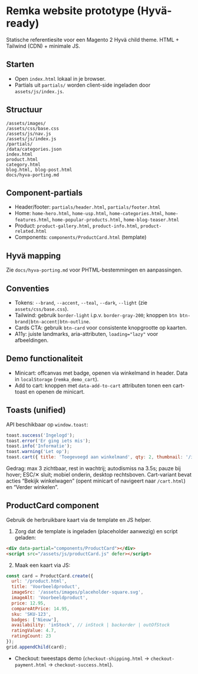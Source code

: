 # Remka website prototype (Hyvä-ready)

Statische referentiesite voor een Magento 2 Hyvä child theme. HTML + Tailwind (CDN) + minimale JS.

## Starten

- Open `index.html` lokaal in je browser.
- Partials uit `partials/` worden client-side ingeladen door `assets/js/index.js`.

## Structuur
```
/assets/images/
/assets/css/base.css
/assets/js/nav.js
/assets/js/index.js
/partials/
/data/categories.json
index.html
product.html
category.html
blog.html, blog-post.html
docs/hyva-porting.md
```

## Component-partials

- Header/footer: `partials/header.html`, `partials/footer.html`
- Home: `home-hero.html`, `home-usp.html`, `home-categories.html`, `home-features.html`, `home-popular-products.html`, `home-blog-teaser.html`
- Product: `product-gallery.html`, `product-info.html`, `product-related.html`
 - Components: `components/ProductCard.html` (template)

## Hyvä mapping

Zie `docs/hyva-porting.md` voor PHTML-bestemmingen en aanpassingen.

## Conventies

- Tokens: `--brand`, `--accent`, `--teal`, `--dark`, `--light` (zie `assets/css/base.css`).
- Tailwind: gebruik `border-light` i.p.v. `border-gray-200`; knoppen `btn btn-brand|btn-accent|btn-outline`.
- Cards CTA: gebruik `btn-card` voor consistente knopgrootte op kaarten.
- A11y: juiste landmarks, aria-attributen, `loading="lazy"` voor afbeeldingen.

## Demo functionaliteit

- Minicart: offcanvas met badge, openen via winkelmand in header. Data in `localStorage` (`remka_demo_cart`).
- Add to cart: knoppen met `data-add-to-cart` attributen tonen een cart-toast en openen de minicart.

## Toasts (unified)

API beschikbaar op `window.toast`:

```js
toast.success('Ingelogd');
toast.error('Er ging iets mis');
toast.info('Informatie');
toast.warning('Let op');
toast.cart({ title: 'Toegevoegd aan winkelmand', qty: 2, thumbnail: '/img.jpg' }, { actionText: 'Bekijk winkelwagen' });
```

Gedrag: max 3 zichtbaar, rest in wachtrij; autodismiss na 3.5s; pauze bij hover; ESC/✕ sluit; mobiel onderin, desktop rechtsboven. Cart-variant bevat acties “Bekijk winkelwagen” (opent minicart of navigeert naar `/cart.html`) en “Verder winkelen”.

## ProductCard component

Gebruik de herbruikbare kaart via de template en JS helper.

1) Zorg dat de template is ingeladen (placeholder aanwezig) en script geladen:

```html
<div data-partial="components/ProductCard"></div>
<script src="/assets/js/productCard.js" defer></script>
```

2) Maak een kaart via JS:

```js
const card = ProductCard.create({
  url: '/product.html',
  title: 'Voorbeeldproduct',
  imageSrc: '/assets/images/placeholder-square.svg',
  imageAlt: 'Voorbeeldproduct',
  price: 12.95,
  compareAtPrice: 14.95,
  sku: 'SKU-123',
  badges: ['Nieuw'],
  availability: 'inStock', // inStock | backorder | outOfStock
  ratingValue: 4.7,
  ratingCount: 23
});
grid.appendChild(card);
```

- Checkout: tweestaps demo (`checkout-shipping.html` → `checkout-payment.html` → `checkout-success.html`).